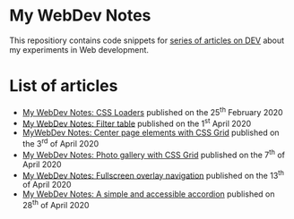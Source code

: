 # My WebDev Notes
This repositiory contains code snippets for [series of articles on DEV](https://dev.to/ziizium/my-webdev-notes-5305) about my experiments in Web development.

# List of articles
* [My WebDev Notes: CSS Loaders](https://dev.to/ziizium/my-webdev-notes-css-loaders-398m) published on the 25<sup>th</sup> February 2020
* [My WebDev Notes: Filter table](https://dev.to/ziizium/my-webdev-notes-filter-table-4f5f) published on the 1<sup>st</sup> April 2020
* [MyWebDev Notes: Center page elements with CSS Grid](https://dev.to/ziizium/my-webdev-notes-center-page-elements-with-css-grid-3gke) published on the 3<sup>rd</sup> of April 2020
* [My WebDev Notes: Photo gallery with CSS Grid](https://dev.to/ziizium/my-webdev-notes-photo-gallery-with-css-grid-a7k) published on the 7<sup>th</sup> of April 2020
* [My WebDev Notes: Fullscreen overlay navigation](https://dev.to/ziizium/my-webdev-notes-fullscreen-overlay-navigation-7gk) published on the 13<sup>th</sup> of April 2020
* [My WebDev Notes: A simple and accessible accordion](https://dev.to/ziizium/my-webdev-notes-a-simple-and-accessible-accordion-4076) published on 28<sup>th</sup> of April 2020
